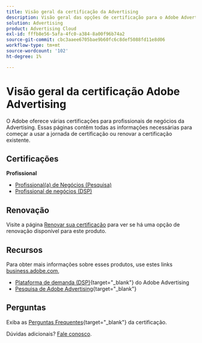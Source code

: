 ```yaml
---
title: Visão geral da certificação da Advertising
description: Visão geral das opções de certificação para o Adobe Advertising
solution: Advertising
product: Advertising Cloud
exl-id: fffb8e56-5afa-4fc0-a384-8a00f96b74a2
source-git-commit: cbc3aaee6705bae9b60fc6c8def5088fd11e8d06
workflow-type: tm+mt
source-wordcount: '102'
ht-degree: 1%

---
```


# Visão geral da certificação Adobe Advertising

O Adobe oferece várias certificações para profissionais de negócios da Advertising.  Essas páginas contêm todas as informações necessárias para começar a usar a jornada de certificação ou renovar a certificação existente.

## Certificações

**Profissional**

* [Profissional(a) de Negócios (Pesquisa)](/help/certifications/aac/aac-search-p-business.md) <!--AD0-E501-->
* [Profissional de negócios (DSP)](/help/certifications/aac/aac-dsp-p-business.md) <!--AD0-E502-->

## Renovação

Visite a página [Renovar sua certificação](/help/certifications/renew.md) para ver se há uma opção de renovação disponível para este produto.

## Recursos

Para obter mais informações sobre esses produtos, use estes links [business.adobe.com](https://business.adobe.com/),

* [Plataforma de demanda (DSP)](https://business.adobe.com/products/advertising/demand-side-platform.html){target="_blank"} do Adobe Advertising
* [Pesquisa de Adobe Advertising](https://business.adobe.com/products/advertising/search-marketing-management.html){target="_blank"}

## Perguntas

Exiba as [Perguntas Frequentes](https://experienceleague.adobe.com/docs/certification/certification/faq.html){target="_blank"} da certificação.

Dúvidas adicionais? [Fale conosco](mailto:certif@adobe.com).
